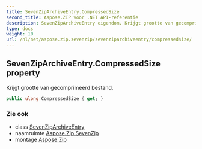 ```yaml
---
title: SevenZipArchiveEntry.CompressedSize
second_title: Aspose.ZIP voor .NET API-referentie
description: SevenZipArchiveEntry eigendom. Krijgt grootte van gecomprimeerd bestand.
type: docs
weight: 10
url: /nl/net/aspose.zip.sevenzip/sevenziparchiveentry/compressedsize/
---
```

## SevenZipArchiveEntry.CompressedSize property

Krijgt grootte van gecomprimeerd bestand.

```csharp
public ulong CompressedSize { get; }
```

### Zie ook

* class [SevenZipArchiveEntry](../)
* naamruimte [Aspose.Zip.SevenZip](../../sevenziparchiveentry/)
* montage [Aspose.Zip](../../../)


